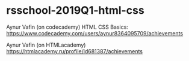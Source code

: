 # rsschool-2019Q1-html-css
Aynur Vafin (on codecademy)
HTML CSS Basics: https://www.codecademy.com/users/aynur8364095709/achievements

Aynur Vafin (on HTMLacademy)
https://htmlacademy.ru/profile/id681387/achievements